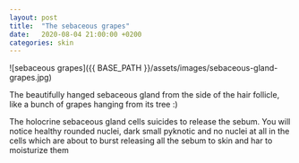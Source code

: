 ```yaml
---
layout: post
title:  "The sebaceous grapes"
date:   2020-08-04 21:00:00 +0200
categories: skin
---
```


![sebaceous grapes]({{ BASE_PATH }}/assets/images/sebaceous-gland-grapes.jpg)

The beautifully hanged sebaceous gland from the side of the hair follicle, like a bunch of grapes hanging from its tree :)

The holocrine sebaceous gland cells suicides to release the sebum. You will notice healthy rounded nuclei, dark small pyknotic and no nuclei at all in the cells which are about to burst releasing all the sebum to skin and har to moisturize them
